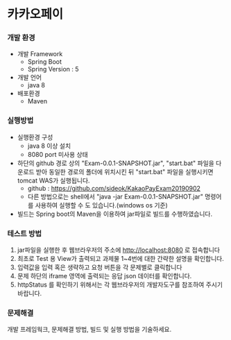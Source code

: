 카카오페이 
=============

### 개발 환경
* 개발 Framework
  - Spring Boot
  - Spring Version : 5
* 개발 언어
  - java 8
* 배포환경
  - Maven

### 실행방법
* 실행환경 구성
  - java 8 이상 설치
  - 8080 port 미사용 상태
* 하단의 github 경로 상의 "Exam-0.0.1-SNAPSHOT.jar", "start.bat" 파일을 다운로드 받아 동일한 경로의 폴더에 위치시킨 뒤 "start.bat" 파일을 실행시키면 tomcat WAS가 실행됩니다.
  - github : <https://github.com/sideok/KakaoPayExam20190902>
  - 다른 방법으로는 shell에서 "java -jar Exam-0.0.1-SNAPSHOT.jar" 명령어를 사용하여 실행할 수 도 있습니다.(windows os 기준)
* 빌드는 Spring boot의 Maven을 이용하여 jar파일로 빌드를 수행하였습니다.

### 테스트 방법
1. jar파일을 실행한 후 웹브라우저의 주소에 <http://localhost:8080> 로 접속합니다 
2. 최초로 Test 용 View가 출력되고 과제물 1~4번에 대한 간략한 설명을 확인합니다.
3. 입력값을 입력 혹은 생략하고 요청 버튼을 각 문제별로 클릭합니다
4. 문제 하단의 iframe 영역에 출력되는 응답 json 데이터를 확인합니다.
5. httpStatus 를 확인하기 위해서는 각 웹브라우저의 개발자도구를 참조하여 주시기 바랍니다.

### 문제해결


개발 프레임웍크, 문제해결 방법, 빌드 및 실행
방법을 기술하세요.
